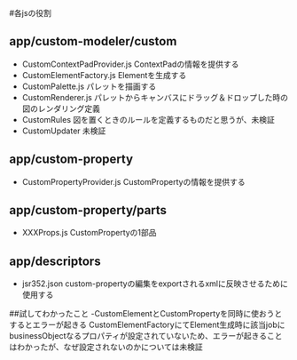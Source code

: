 #各jsの役割

## app/custom-modeler/custom
- CustomContextPadProvider.js ContextPadの情報を提供する
- CustomElementFactory.js Elementを生成する
- CustomPalette.js パレットを描画する
- CustomRenderer.js パレットからキャンバスにドラッグ＆ドロップした時の図のレンダリング定義
- CustomRules 図を置くときのルールを定義するものだと思うが、未検証
- CustomUpdater 未検証

## app/custom-property
- CustomPropertyProvider.js CustomPropertyの情報を提供する

## app/custom-property/parts
- XXXProps.js CustomPropertyの1部品

## app/descriptors
- jsr352.json custom-propertyの編集をexportされるxmlに反映させるために使用する

##試してわかったこと
-CustomElementとCustomPropertyを同時に使おうとするとエラーが起きる
CustomElementFactoryにてElement生成時に該当jobにbusinessObjectなるプロパティが設定されていないため、エラーが起きることはわかったが、なぜ設定されないのかについては未検証
